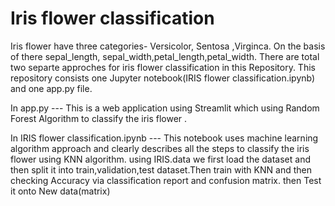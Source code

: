 # Iris flower classification
Iris flower have three categories- Versicolor, Sentosa ,Virginca. On  the basis of there sepal_length, sepal_width,petal_length,petal_width.
There are total two separte approches for iris flower classification in this Repository.
This repository consists one Jupyter notebook(IRIS flower classification.ipynb) and one app.py file.

In app.py ---
This is a web application using Streamlit which using Random Forest Algorithm to classify the iris flower .


 In IRIS flower classification.ipynb ---
 This notebook uses machine learning algorithm approach and clearly describes all the steps to classify the iris flower using KNN algorithm.
 using IRIS.data we first load the dataset and then split it into train,validation,test dataset.Then train with KNN and then checking Accuracy via classification report and confusion matrix.
 then Test it onto New data(matrix)
 
